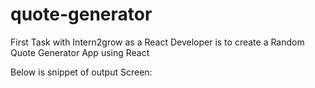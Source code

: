 # quote-generator

First Task with Intern2grow as a React Developer is to create a Random Quote Generator App using React

Below is snippet of output Screen:


